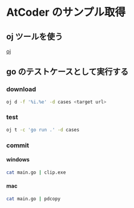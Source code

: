 # AtCoder のサンプル取得

## oj ツールを使う

[oj](https://github.com/online-judge-tools/oj)

## go のテストケースとして実行する

### download

```sh
oj d -f '%i.%e' -d cases <target url>
```

### test

```sh
oj t -c 'go run .' -d cases
```

### commit

#### windows

```sh
cat main.go | clip.exe
```

#### mac

```sh
cat main.go | pdcopy
```
